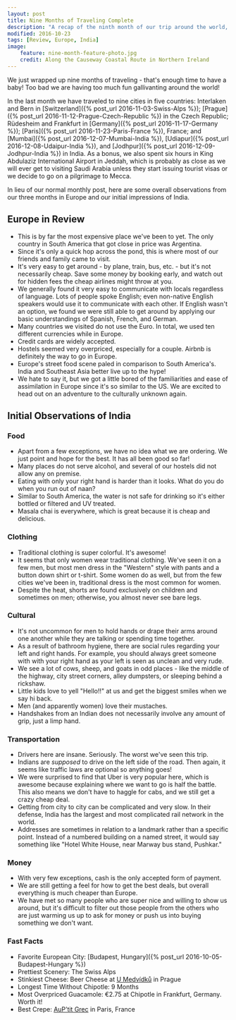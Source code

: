```yaml
---
layout: post
title: Nine Months of Traveling Complete
description: "A recap of the ninth month of our trip around the world, including a recap of Eurpoe and intro to India!"
modified: 2016-10-23
tags: [Review, Europe, India]
image:
    feature: nine-month-feature-photo.jpg
    credit: Along the Causeway Coastal Route in Northern Ireland
---
```


We just wrapped up nine months of traveling - that's enough time to have a baby! Too bad we are having too much fun gallivanting around the world!

In the last month we have traveled to nine cities in five countries: Interlaken and Bern in [Switzerland]({% post_url 2016-11-03-Swiss-Alps %}); [Prague]({% post_url 2016-11-12-Prague-Czech-Republic %}) in the Czech Republic; Rüdesheim and Frankfurt in [Germany]({% post_url 2016-11-17-Germany %}); [Paris]({% post_url 2016-11-23-Paris-France %}), France; and [Mumbai]({% post_url 2016-12-07-Mumbai-India %}), [Udiapur]({% post_url 2016-12-08-Udaipur-India %}), and [Jodhpur]({% post_url 2016-12-09-Jodhpur-India %}) in India. As a bonus, we also spent six hours in King Abdulaziz International Airport in Jeddah, which is probably as close as we will ever get to visiting Saudi Arabia unless they start issuing tourist visas or we decide to go on a pilgrimage to Mecca.

In lieu of our normal monthly post, here are some overall observations from our three months in Europe and our initial impressions of India.



## Europe in Review

- This is by far the most expensive place we've been to yet. The only country in South America that got close in price was Argentina. 
- Since it's only a quick hop across the pond, this is where most of our friends and family came to visit.
- It's very easy to get around - by plane, train, bus, etc. - but it's not necessarily cheap. Save some money by booking early, and watch out for hidden fees the cheap airlines might throw at you.
- We generally found it very easy to communicate with locals regardless of language. Lots of people spoke English; even non-native English speakers would use it to communicate with each other. If English wasn't an option, we found we were still able to get around by applying our basic understandings of Spanish, French, and German.
- Many countries we visited do not use the Euro. In total, we used ten different currencies while in Europe.
- Credit cards are widely accepted.
- Hostels seemed very overpriced, especially for a couple. Airbnb is definitely the way to go in Europe.
- Europe's street food scene paled in comparison to South America's. India and Southeast Asia better live up to the hype!
- We hate to say it, but we got a little bored of the familiarities and ease of assimilation in Europe since it's so similar to the US. We are excited to head out on an adventure to the culturally unknown again.



## Initial Observations of India

### Food
- Apart from a few exceptions, we have no idea what we are ordering. We just point and hope for the best. It has all been good so far!
- Many places do not serve alcohol, and several of our hostels did not allow any on premise.
- Eating with only your right hand is harder than it looks. What do you do when you run out of naan? 
- Similar to South America, the water is not safe for drinking so it's either bottled or filtered and UV treated.
- Masala chai is everywhere, which is great because it is cheap and delicious.

### Clothing
- Traditional clothing is super colorful. It's awesome!
- It seems that only women wear traditional clothing. We've seen it on a few men, but most men dress in the "Western" style with pants and a button down shirt or t-shirt. Some women do as well, but from the few cities we've been in, traditional dress is the most common for women.
- Despite the heat, shorts are found exclusively on children and sometimes on men; otherwise, you almost never see bare legs.

### Cultural
- It's not uncommon for men to hold hands or drape their arms around one another while they are talking or spending time together.
- As a result of bathroom hygiene, there are social rules regarding your left and right hands. For example, you should always greet someone with with your right hand as your left is seen as unclean and very rude.
- We see a lot of cows, sheep, and goats in odd places - like the middle of the highway, city street corners, alley dumpsters, or sleeping behind a rickshaw.
- Little kids love to yell "Hello!!" at us and get the biggest smiles when we say hi back.
- Men (and apparently women) love their mustaches.
- Handshakes from an Indian does not necessarily involve any amount of grip, just a limp hand.

### Transportation
- Drivers here are insane. Seriously. The worst we've seen this trip.
- Indians are *supposed* to drive on the left side of the road. Then again, it seems like traffic laws are optional so anything goes!
- We were surprised to find that Uber is very popular here, which is awesome because explaining where we want to go is half the battle. This also means we don't have to haggle for cabs, and we still get a crazy cheap deal.
- Getting from city to city can be complicated and very slow. In their defense, India has the largest and most complicated rail network in the world.
- Addresses are sometimes in relation to a landmark rather than a specific point. Instead of a numbered building on a named street, it would say something like "Hotel White House, near Marway bus stand, Pushkar."

### Money
- With very few exceptions, cash is the only accepted form of payment.
- We are still getting a feel for how to get the best deals, but overall everything is much cheaper than Europe.
- We have met so many people who are super nice and willing to show us around, but it's difficult to filter out those people from the others who are just warming us up to ask for money or push us into buying something we don't want.



### Fast Facts

- Favorite European City: [Budapest, Hungary]({% post_url 2016-10-05-Budapest-Hungary %})
- Prettiest Scenery: The Swiss Alps
- Stinkiest Cheese: Beer Cheese at [U Medvídků](http://www.umedvidku.cz/index.php/en/) in Prague
- Longest Time Without Chipotle: 9 Months
- Most Overpriced Guacamole: €2.75 at Chipotle in Frankfurt, Germany. Worth it!
- Best Crepe: [AuP’tit Grec](http://auptitgrec.com/) in Paris, France
